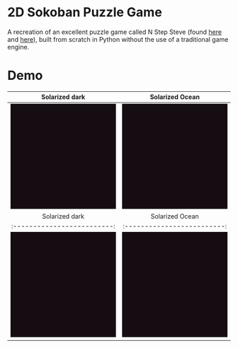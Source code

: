 # 2D Sokoban Puzzle Game
A recreation of an excellent puzzle game called N Step Steve (found [here](https://epicpikaguy.itch.io/n-step-steve-part-1) and [here](https://epicpikaguy.itch.io/n-step-steve-part-2)), built from scratch in Python without the use of a traditional game engine.

# Demo
Solarized dark             |  Solarized Ocean
:-------------------------:|:-------------------------:
![Demo](demo/demo1.gif)  |  ![Demo](demo/demo1.gif)
Solarized dark             |  Solarized Ocean
:-------------------------:|:-------------------------:
![Demo](demo/demo1.gif)  |  ![Demo](demo/demo1.gif)


